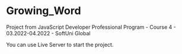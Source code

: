 # Growing_Word
Project from JavaScript Developer Professional Program - Course 4 - 03.2022-04.2022 - SoftUni Global

You can use Live Server to start the project.
